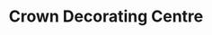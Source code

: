 ---
title: "Crown Decorating Centre"
url: /dublin/crown-decorating-centre-malahide-road/
shop: Farben
---